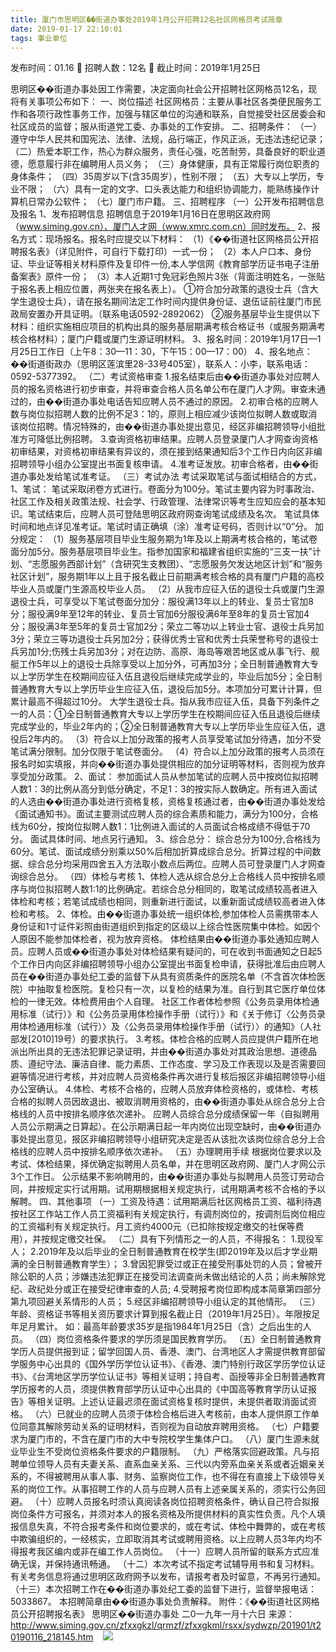 ```yaml
---
title: 厦门市思明区��街道办事处2019年1月公开招聘12名社区网格员考试简章
date: 2019-01-17 22:10:01
tags: 事业单位
---
```

发布时间：01.16   🌟   招聘人数：12名   🌈   截止时间：2019年1月25日
<!-- more -->

思明区��街道办事处因工作需要，决定面向社会公开招聘社区网格员12名，现将有关事项公布如下：
一、岗位描述
社区网格员：主要从事社区各类便民服务工作和各项行政性事务工作，加强与辖区单位的沟通和联系，自觉接受社区居委会和社区成员的监督；服从街道党工委、办事处的工作安排。
二、招聘条件：
（一）遵守中华人民共和国宪法、法律、法规，品行端正，作风正派，无违法违纪记录；
（二）热爱本职工作，热心为群众服务，责任心强，吃苦耐劳，具备良好的职业道德，愿意履行非在编聘用人员义务；
（三）身体健康，具有正常履行岗位职责的身体条件；
（四）35周岁以下(含35周岁），性别不限；
（五）大专以上学历，专业不限；
（六）具有一定的文字、口头表达能力和组织协调能力，能熟练操作计算机日常办公软件；
（七）厦门市户籍。
三、招聘程序
（一）公开发布招聘信息及报名
1、发布招聘信息
招聘信息于2019年1月16日在思明区政府网（www.siming.gov.cn）、厦门人才网（www.xmrc.com.cn）同时发布。
2、报名方式：现场报名。报名时应提交以下材料：
（1）《��街道社区网格员公开招聘报名表》（详见附件，可自行下载打印）一式一份；
（2）本人户口本、身份证、毕业证等相关材料原件及复印件一份,本人学信网《教育部学历证书电子注册备案表》原件一份；
（3）本人近期1寸免冠彩色照片3张（背面注明姓名，一张贴于报名表上相应位置，两张夹在报名表上）。
①符合加分政策的退役士兵（含大学生退役士兵），请在报名期间法定工作时间内提供身份证、退伍证前往厦门市民政局安置办开具证明。（联系电话0592-2892062）
②服务基层毕业生提供以下材料：组织实施相应项目的机构出具的服务基层期满考核合格证书（或服务期满考核合格材料）；厦门户籍或厦门生源证明材料。
3、报名时间：2019年1月17日—1月25日工作日（上午8：30—11：30，下午15：00—17：00）
4、报名地点：��街道街政办（思明区莲滨里28-33号405室），联系人：小李，联系电话：0592-5377392。
（二）考试资格审查
1.报名结束后由��街道办事处对应聘人员的报名资格进行初步审查，并将审查合格人员名单公布在厦门人才网。审查未通过的，由��街道办事处电话告知应聘人员不通过的原因。
2.初审合格的应聘人数与岗位拟招聘人数的比例不足3：1的，原则上相应减少该岗位拟聘人数或取消该岗位招聘。情况特殊的，由��街道办事处提出意见，经区非编招聘领导小组批准方可降低比例招聘。
3.查询资格初审结果。应聘人员登录厦门人才网查询资格初审结果，对资格初审结果有异议的，须在接到结果通知后3个工作日内向区非编招聘领导小组办公室提出书面复核申请。
4.准考证发放。初审合格者，由��街道办事处发给笔试准考证。
（三）考试办法
考试采取笔试与面试相结合的方式，
1、笔试：
笔试采取闭卷方式进行。卷面分为100分。笔试主要内容为时事政治、社区工作及相关政策法规、社会学、行政管理、法律常识等考生应知应会的基本知识。笔试结束后，应聘人员可登陆思明区政府网查询笔试成绩及名次。
笔试具体时间和地点详见准考证。笔试时请正确填（涂）准考证号码，否则计以“0”分。
加分规定：
（1）服务基层项目毕业生服务期为1年及以上期满考核合格的，笔试卷面分加5分。服务基层项目毕业生。指参加国家和福建省组织实施的“三支一扶”计划、“志愿服务西部计划”（含研究生支教团）、“志愿服务欠发达地区计划”和“服务社区计划”，服务期1年以上且于报名截止日前期满考核合格的具有厦门户籍的高校毕业人员或厦门生源高校毕业人员。
（2）从我市应征入伍的退役士兵或厦门生源退役士兵，可享受以下笔试卷面分加分：服役满13年以上的转业、复员士官加8分；服役满9年至12年的转业、复员士官加6分服役满6年至8年的复员士官加4分；服役满3年至5年的复员士官加2分；荣立二等功以上转业士官、退役士兵另加3分；荣立三等功退役士兵另加2分；获得优秀士官和优秀士兵荣誉称号的退役士兵另加1分;伤残士兵另加3分；对在边防、高原、海岛等艰苦地区或从事飞行、舰艇工作5年以上的退役士兵除享受以上加分外，可再加3分；全日制普通教育大专以上学历学生在校期间应征入伍且退役后继续完成学业的，毕业后加5分；全日制普通教育大专以上学历毕业生应征入伍，退役后加5分。本项加分可累计计算，但累计最高不得超过10分。
大学生退役士兵。指从我市应征入伍，具备下列条件之一的人员：①全日制普通教育大专以上学历学生在校期间应征入伍且退役后继续完成学业的，毕业2年内的；②全日制普通教育大专以上学历毕业生应征入伍，退役后2年内的。
（3）符合以上加分政策的报考人员享受笔试加分待遇，加分不受笔试满分限制。加分仅限于笔试卷面分。
（4）符合以上加分政策的报考人员须在报名时如实填报，并向��街道办事处提供相应的加分证明等材料，否则视为放弃享受加分政策。
2、面试：
参加面试人员从参加笔试的应聘人员中按岗位拟招聘人数1：3的比例从高分到低分确定，不足1：3的按实际人数确定。所有进入面试的人选由��街道办事处进行资格复核，资格复核通过者，由��街道办事处发给《面试通知书》。面试主要测试应聘人员的综合素质和能力，满分为100分，合格线为60分，按岗位拟聘人数1：1比例进入面试的人员面试合格成绩不得低于70分。
面试具体时间、地点另行通知。
3、综合总分：
综合总分为100分,合格线为60分。笔试、面试成绩分别乘以50%后相加折算成综合总分。折算过程的中间数据、综合总分均采用四舍五入方法取小数点后两位。应聘人员可登录厦门人才网查询综合总分。
（四）体检与考核
1、体检人选从综合总分上合格线人员中按排名顺序与岗位拟招聘人数1:1的比例确定。若综合总分相同的，取笔试成绩较高者进入体检和考核；若笔试成绩也相同，则重新进行面试，以重新面试成绩较高者进入体检和考核。
2、体检。由��街道办事处统一组织体检,参加体检人员需携带本人身份证和1寸证件彩照由街道组织到指定的区级以上综合性医院集中体检。如因个人原因不能参加体检者，视为放弃资格。
体检结果由��街道办事处通知应聘人员。应聘人员或��街道办事处对体检结果有疑问的，可在收到书面通知之日起5个工作日内向区非编招聘领导小组办公室提出书面复检申请，获得批准后由应聘人员在��街道办事处纪工委的监督下从具有资质条件的医院名单（不含首次体检医院）中抽取复检医院。复检只有一次，以复检的结果为准。自行到其它医疗单位体检的一律无效。体检费用由个人自理。
社区工作者体检参照《公务员录用体检通用标准（试行）》和《公务员录用体检操作手册（试行）》和《关于修订〈公务员录用体检通用标准（试行）〉及〈公务员录用体检操作手册（试行）〉的通知》（人社部发[2010]19号）的要求执行。
3.考核。体检合格的应聘人员应提供户籍所在地派出所出具的无违法犯罪记录证明，并由��街道办事处对其政治思想、道德品质、遵纪守法、廉洁自律、能力素质、工作态度、学习及工作表现以及是否需要回避等情况进行考核，并对应聘人员资格条件再次进行复核后报区非编招聘领导小组办公室确认。
4.体检、考核不合格的，应聘人员放弃体检资格的，或体检、考核合格的拟聘人员因故退出、被取消聘用资格的，由��街道办事处从综合总分上合格线的人员中按排名顺序依次递补。
应聘人员综合总分成绩保留一年（自拟聘用人员公示期满之日算起）。在公示期满日起一年内岗位出现空缺时，由��街道办事处提出意见，报区非编招聘领导小组研究决定是否从该批次该岗位综合总分上合格线的应聘人员中按排名顺序依次递补。
（五）办理聘用手续
根据岗位要求以及考试、体检结果，择优确定拟聘用人员名单，并在思明区政府网、厦门人才网公示3个工作日。
公示结果不影响聘用的，由��街道办事处与拟聘用人员签订劳动合同，并按规定实行试用期。试用期根据相关规定执行，试用期满考核不合格的予以解聘。
四、其他事项
（一）工资及待遇：试用期满后社区网格员工资、福利待遇按社区工作站工作人员工资福利有关规定执行，有调剂岗位的，按调剂后岗位相应的工资福利有关规定执行。月工资约4000元（已扣除按规定缴交的社保等费用），并按规定缴交社保。
（二）具有下列情形之一的人员，不得报名：
1.现役军人；
2.2019年及以后毕业的全日制普通教育在校学生(即2019年及以后才学业期满的全日制普通教育学生）；
3.曾因犯罪受过或正在接受刑事处罚的人员；曾被开除公职的人员；涉嫌违法犯罪正在接受司法调查尚未做出结论的人员；尚未解除党纪、政纪处分或正在接受纪律审查的人员;
4.受聘报考岗位即构成本简章第四部分第九项回避关系情形的人员；
5.经区非编招聘领导小组认定的其他情形。
（三）年龄、资格证书等相关资历要求计算到报名截止日（2019年1月25日）。年限按足年足月累计。
如：最高年龄要求35岁是指1984年1月25日（含）之后出生的人员。
（四）岗位资格条件要求的学历须是国民教育学历。
（五）全日制普通教育学历人员提供报到证；留学回国人员、香港、澳门、台湾地区人才需提供教育部留学服务中心出具的《国外学历学位认证书》、《香港、澳门特别行政区学历学位认证书》、《台湾地区学历学位认证书》等相关证明；持自考、函授等非全日制普通教育学历报考的人员，须提供教育部学历认证中心出具的《中国高等教育学历认证报告》等相关证明。上述认证最迟须在面试资格复核时提供，未提供者取消面试资格。
（六）已就业的应聘人员须于体检合格后进入考核前，由本人提供原工作单位同意其解除劳动关系的证明材料，否则视为自动放弃聘用资格。
（七）户籍要求为厦门市的，不含在厦门市的大中专院校学生集体户口。
（八）厦门生源未就业毕业生不受岗位资格条件要求的户籍限制。
（九）严格落实回避政策。凡与招聘单位领导人员有夫妻关系、直系血亲关系、三代以内旁系血亲关系或者近姻亲关系的，不得被聘用从事人事、财务、监察岗位工作，也不得在有直接上下级领导关系的岗位工作。从事招聘工作的人员与应聘人员有上述亲属关系的，须实行公务回避。
（十）应聘人员报名时须认真阅读各岗位招聘资格条件，确认自己符合拟报岗位条件方可报名，并须对本人的报名资格及所提供材料的真实性负责。凡个人填报信息失真，不符合报考条件和岗位要求的，或在考试、体检中舞弊的，或在考核中欺骗组织的，一经核实，立即取消其考试或聘用资格。以上应聘人员3年内均不得报考我区编内或非在编工作人员岗位。
（十一）应聘人员所留的联系方式应准确无误，并保持通讯畅通。
（十二）本次考试不指定考试辅导用书和复习材料。有关考务信息将通过思明区政府网予以发布，请报考者及时留意，不再另行通知。
（十三）本次招聘工作在��街道办事处纪工委的监督下进行，监督举报电话：5033867。
本招聘简章由��街道办事处负责解释。
附件：《��街道社区网格员公开招聘报名表》
思明区��街道办事处
二0一九年一月十六日
来源：
http://www.siming.gov.cn/zfxxgkzl/qrmzf/zfxxgkml/rsxx/sydwzp/201901/t20190116_218145.htm
 
 ![](https://cdn.weiweiblog.cn/20181015134814.png)